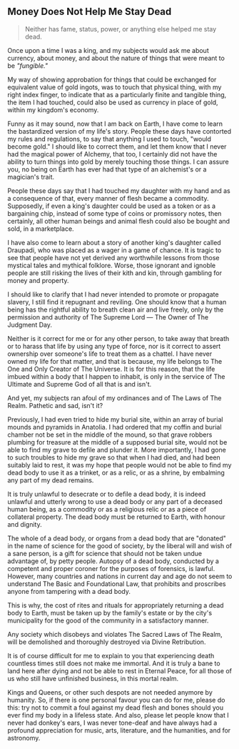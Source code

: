 ## Money Does Not Help Me Stay Dead

>Neither has fame, status, power, or anything else helped me stay dead. 

Once upon a time I was a king, and my subjects would ask me about currency, about money, and about the nature of things that were meant to be *"fungible."* 

My way of showing approbation for things that could be exchanged for equivalent value of gold ingots, was to touch that physical thing, with my right index finger, to indicate that as a particularly finite and tangible thing, the item I had touched, could also be used as currency in place of gold, within my kingdom's economy. 

Funny as it may sound, now that I am back on Earth, I have come to learn the bastardized version of my life's story. People these days have contorted my rules and regulations, to say that anything I used to touch, "would become gold." I should like to correct them, and let them know that I never had the magical power of Alchemy, that too, I certainly did not have the ability to turn things into gold by merely touching those things. I can assure you, no being on Earth has ever had that type of an alchemist's or a magician's trait.  

People these days say that I had touched my daughter with my hand and as a consequence of that, every manner of flesh became a commodity. Supposedly, if even a king's daughter could be used as a token or as a bargaining chip, instead of some type of coins or promissory notes, then certainly, all other human beings and animal flesh could also be bought and sold, in a marketplace. 

I have also come to learn about a story of another king's daughter called Draupadi, who was placed as a wager in a game of chance. It is tragic to see that people have not yet derived any worthwhile lessons from those mystical tales and mythical folklore. Worse, those ignorant and ignoble people are still risking the lives of their kith and kin, through gambling for money and property. 

I should like to clarify that I had never intended to promote or propagate slavery, I still find it repugnant and reviling. One should know that a human being has the rightful ability to breath clean air and live freely, only by the permission and authority of The Supreme Lord — The Owner of The Judgment Day. 

Neither is it correct for me or for any other person, to take away that breath or to harass that life by using any type of force, nor is it correct to assert ownership over someone's life to treat them as a chattel. I have never owned my life for that matter, and that is because, my life belongs to The One and Only Creator of The Universe. It is for this reason, that the life imbued within a body that I happen to inhabit, is only in the service of The Ultimate and Supreme God of all that is and isn't. 

And yet, my subjects ran afoul of my ordinances and of The Laws of The Realm. Pathetic and sad, isn't it? 

Previously, I had even tried to hide my burial site, within an array of burial mounds and pyramids in Anatolia. I had ordered that my coffin and burial chamber not be set in the middle of the mound, so that grave robbers plumbing for treasure at the middle of a supposed burial site, would not be able to find my grave to defile and plunder it. More importantly, I had gone to such troubles to hide my grave so that when I had died, and had been suitably laid to rest, it was my hope that people would not be able to find my dead body to use it as a trinket, or as a relic, or as a shrine, by embalming any part of my dead remains. 

It is truly unlawful to desecrate or to defile a dead body, it is indeed unlawful and utterly wrong to use a dead body or any part of a deceased human being, as a commodity or as a religious relic or as a piece of collateral property. The dead body must be returned to Earth, with honour and dignity. 

The whole of a dead body, or organs from a dead body that are "donated" in the name of science for the good of society, by the liberal will and wish of a sane person, is a gift for science that should not be taken undue advantage of, by petty people. Autopsy of a dead body, conducted by a competent and proper coroner for the purposes of forensics, is lawful. However, many countries and nations in current day and age do not seem to understand The Basic and Foundational Law, that prohibits and proscribes anyone from tampering with a dead body. 

This is why, the cost of rites and rituals for appropriately returning a dead body to Earth, must be taken up by the family's estate or by the city's municipality for the good of the community in a satisfactory manner. 

Any society which disobeys and violates The Sacred Laws of The Realm, will be demolished and thoroughly destroyed via Divine Retribution. 

It is of course difficult for me to explain to you that experiencing death countless times still does not make me immortal. And it is truly a bane to land here after dying and not be able to rest in Eternal Peace, for all those of us who still have unfinished business, in this mortal realm. 

Kings and Queens, or other such despots are not needed anymore by humanity. So, if there is one personal favour you can do for me, please do this: try not to commit a foul against my dead flesh and bones should you ever find my body in a lifeless state. And also, please let people know that I never had donkey's ears, I was never tone-deaf and have always had a profound appreciation for music, arts, literature, and the humanities, and for astronomy.   